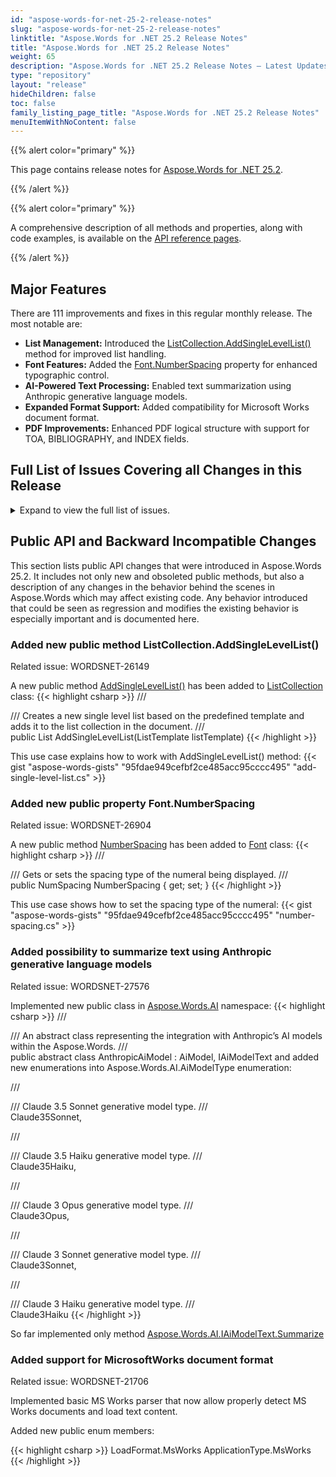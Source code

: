 ```yaml
---
id: "aspose-words-for-net-25-2-release-notes"
slug: "aspose-words-for-net-25-2-release-notes"
linktitle: "Aspose.Words for .NET 25.2 Release Notes"
title: "Aspose.Words for .NET 25.2 Release Notes"
weight: 65
description: "Aspose.Words for .NET 25.2 Release Notes – Latest Updates and Fixes in February 2025"
type: "repository"
layout: "release"
hideChildren: false
toc: false
family_listing_page_title: "Aspose.Words for .NET 25.2 Release Notes"
menuItemWithNoContent: false
---
```


{{% alert color="primary" %}}

This page contains release notes for [Aspose.Words for .NET 25.2](https://www.nuget.org/packages/Aspose.Words/25.2.0).

{{% /alert %}}


{{% alert color="primary" %}}

A comprehensive description of all methods and properties, along with code examples, is available on the [API reference pages](https://reference.aspose.com/words/net/).

{{% /alert %}}

## Major Features

There are 111 improvements and fixes in this regular monthly release. The most notable are:

- **List Management:** Introduced the [ListCollection.AddSingleLevelList()](https://reference.aspose.com/words/net/aspose.words.lists/listcollection/addsinglelevellist/) method for improved list handling.  
- **Font Features:** Added the [Font.NumberSpacing](https://reference.aspose.com/words/net/aspose.words/font/numberspacing/) property for enhanced typographic control.  
- **AI-Powered Text Processing:** Enabled text summarization using Anthropic generative language models.  
- **Expanded Format Support:** Added compatibility for Microsoft Works document format.  
- **PDF Improvements:** Enhanced PDF logical structure with support for TOA, BIBLIOGRAPHY, and INDEX fields.

## Full List of Issues Covering all Changes in this Release

<details>
<summary>Expand to view the full list of issues.</summary>

|Key|Summary|Category|
| :- | :- | :- |
|WORDSNET-24837|Support MSO properties during import styles|New Feature
|WORDSNET-27576|Add possibility to summarize text using Claude|New Feature
|WORDSNET-26904|Consider exposing FontAttr.OpenTypeNumSpacing|New Feature
|WORDSNET-26149|Allow creating a single level lists through public API|New Feature
|WORDSNET-27626|Include the NET90 DLL in our NuGet package|New Feature
|WORDSNET-3201|Consider supporting WPS (Microsoft Works) format in Aspose.Words|New Feature
|WORDSNET-6633|Support OpenType text shaping|New Feature
|WORDSNET-27684|DOCX to HTML: Support for preserving HTML comments|Enhancement
|WORDSNET-24820|Support MSO properties during import lists|Enhancement
|WORDSNET-27756|Enable SaveOptions.ProgressCallback when saving to HTML based formats|Enhancement
|WORDSNET-21706|Missing support for wps|Bug
|WORDSNET-27721|Missed glyph is rendered, while MS Word renders bullet|Bug
|WORDSNET-25413|The distance between characters in Chinese text is smaller than it should be|Bug
|WORDSNET-20606|DOC to HtmlFixed conversion issue with text rendering|Bug
|WORDSNET-20516|Year from date is lost after DOC to HtmlFixed conversion |Bug
|WORDSNET-19708|Year number is missing from rendered document|Bug
|WORDSNET-27813|Shape position is incorrect after rendering|Bug
|WORDSNET-20899|A Chinese Word is pushed to next line in rendered document|Bug
|WORDSNET-12096|Support the "Compress only punctuation" option|Bug
|WORDSNET-17763|DOCX to PDF conversion issue with text position|Bug
|WORDSNET-19764|A Blank Page & Chinese Text Lines Have different Left position in PDF|Bug
|WORDSNET-13879|DOC to HtmlFixed conversion issue with English and Chinese words|Bug
|WORDSNET-21321|Incorrect text wrapping applied at the end of line - Chinese Word to PDF|Bug
|WORDSNET-24084|Incorrect wrapping of Chinese text|Bug
|WORDSNET-16934|Text box content renders partially in PDF|Bug
|WORDSNET-26430|Incorrect line wrapping in Chinese text|Bug
|WORDSNET-23691|DOCX to PDF: text shifted to next page|Bug
|WORDSNET-25928|Chinese text is wrapped improperly and part of content is moved to the next page|Bug
|WORDSNET-26288|Chinese text wrapping differs from MS Word|Bug
|WORDSNET-24382|DOCX to PDF: Wrong character spacing/positioning upon conversion|Bug
|WORDSNET-21387|Incorrect Chinese Text Wrapping causes additional Page in PDF|Bug
|WORDSNET-21558|A Chinese punctuation character moves left from its original position in rendered document|Bug
|WORDSNET-24381|DOCX to PDF: Wrong character spacing/positioning upon conversion |Bug
|WORDSNET-26645|Incorrect text formatting with conversion to PDF|Bug
|WORDSNET-26110|Part of content is moved to the next page|Bug
|WORDSNET-24048|Japanese text is wrapped incorrectly|Bug
|WORDSNET-22745|DOCX to PDF: Text get transfered to new line|Bug
|WORDSNET-18498|Double quotation marks move to next line in PDF|Bug
|WORDSNET-27812|NullReferenceException is thrown upon rendering document|Bug
|WORDSNET-23983|DOCX to PDF: Text is missing from table cell|Bug
|WORDSNET-27174|Different paragraph location after conversion to PDF|Bug
|WORDSNET-27669|MathML is incorrectly imported|Bug
|WORDSNET-22749|PaperSize does not change after setting preferred language to German|Bug
|WORDSNET-23982|Incorrect rendering of underline text inside Math Equations|Bug
|WORDSNET-24208|Incorrect rendering of underline text if there are mathematical operators in the formula|Bug
|WORDSNET-24209|Text underlining is rendered with breaks|Bug
|WORDSNET-27707|Output cannot be saved as Html, HtmlFixed, Svg or XamlFixed in LowCode|Bug
|WORDSNET-27809|Incorrect image background|Bug
|WORDSNET-27638|Add support of ChartDataLabelLocationMode.Absolute|Bug
|WORDSNET-26179|Subscript position is incorrect upon rendering OfficeMath|Bug
|WORDSNET-27755|Deleted revision lines are not displayed after conversion to PDF|Bug
|WORDSNET-27450|Implement import of MSO HTML lists with picture bullets|Bug
|WORDSNET-25376|Page size is changed after open/save document|Bug
|WORDSNET-27162|Bibliography and Table of Authorities are not properly tagged when saving to PDF|Bug
|WORDSNET-25455|Text is wrapped improperly upon rendering|Bug
|WORDSNET-16274|Bangla characters are not rendered correctly in output PDF|Bug
|WORDSNET-18190|DrawingML to Png conversion issue with bi-directional text|Bug
|WORDSNET-17743|Marathi language text renders incorrectly in PDF|Bug
|WORDSNET-17740|Bengali text renders incorrectly in PDF|Bug
|WORDSNET-27708|NullReferenceException is thrown upon rendering document to image|Bug
|WORDSNET-27695|Hidden rows are visible after rendering|Bug
|WORDSNET-27734|Paragraphs are not numbered after appending documents with ImportFormatMode.KeepSourceFormatting mode|Bug
|WORDSNET-27702|IndexOutOfRangeException is thrown upon rendering document|Bug
|WORDSNET-27692|Incorrect row alignment on rtf to docx conversion|Bug
|WORDSNET-27656|Auto color is improperly detected in the shape with gradient|Bug
|WORDSNET-25702|Text in table cell is wrapped incorrectly and is partially hidden|Bug
|WORDSNET-27312|System.DllNotFoundException: Unable to load library HarfBuzz.dll|Bug
|WORDSNET-27515|Borders lost after conversion to HTML|Bug
|WORDSNET-27678|Font size is changed after importing nodes with ImportFormatMode.KeepSourceFormatting|Bug
|WORDSNET-27752|Whitespace is lost while loading HTML|Bug
|WORDSNET-27710|REF field formatting is incorrect after updating fields|Bug
|WORDSNET-27673|Field formatting is incorrect after updating fields|Bug
|WORDSNET-27714|Document comparison shows incorrect revision|Bug
|WORDSNET-27774|ExtractPages(0,1) returns two pages in the result document|Bug
|WORDSNET-27649|Converting RTF to PDF adds extra blank page|Bug
|WORDSNET-27733|NullReferenceException is thrown upon rendering document|Bug
|WORDSNET-27732|NullReferenceException is thrown upon converting to PDF|Bug
|WORDSNET-27731|NullReferenceException is thrown upon rendering|Bug
|WORDSNET-27730|Exception is thrown upon rendering document|Bug
|WORDSNET-27729|Upon rendering document Exception is thrown|Bug
|WORDSNET-27728|NullReferenceException is thrown upon rendering document to image|Bug
|WORDSNET-27727|NullReferenceException is thrown upon rendering document to PDF|Bug
|WORDSNET-27726|NullReferenceException upon rendering document|Bug
|WORDSNET-27725|NullReferenceException is thrown upon rendering document|Bug
|WORDSNET-27790|Korean text is rendered improperly|Bug
|WORDSNET-27490|Content shifted to previous page while converting DOCX->HTML->PDF|Bug
|WORDSNET-27711|Exception on .NET Standard|Bug
|WORDSNET-26727|Table header is shifted left after rendering |Bug
|WORDSNET-27474|Images size is incorrect if set resolution in HtmlSaveOptions|Bug
|WORDSNET-27754|Paragraph borders are lost after open/save using Aspose.Words|Bug
|WORDSNET-27545|List numbering is incorrect after importing HTML|Bug
|WORDSNET-27615|Mail Merge incorrect result|Bug
|WORDSNET-18876|Overlap text when convert word to PDF - Thai Language|Bug
|WORDSNET-26178|Italic text is rendered as regular in OfficeMath|Bug
|WORDSNET-17817|Three level thai language rendering issue when converting HTML to PDF format|Bug
|WORDSNET-17747|Lao language text renders incorrectly in PDF|Bug
|WORDSNET-27429|The formula looks incorrect after exporting to SVG and HtmlFixed|Bug
|WORDSNET-16835|Myanmar, Nepali, and Sinhala fonts are not rendered properly in output PDF|Bug
|WORDSNET-16498|Thai Font Rendering Problem in Windows|Bug
|WORDSNET-27788|A question mark is rendered instead of a non-printable symbol|Bug
|WORDSNET-27658|Spacing between heading and content is incorrect after upending document with ImportFormatMode.KeepSourceFormatting mode|Bug
|WORDSNET-25556|ZIP file is detected as TEXT by FileFormatUtil.DetectFileFormat|Bug
|WORDSNET-25555|SVGZ file is detected as TEXT by FileFormatUtil.DetectFileFormat|Bug
|WORDSNET-25554|WMZ file is detected as TEXT by FileFormatUtil.DetectFileFormat|Bug
|WORDSNET-25553|EMZ file is detected as TEXT by FileFormatUtil.DetectFileFormat|Bug
|WORDSNET-25557|Binary files are detected as TEXT by FileFormatUtil.DetectFileFormat|Bug
|WORDSNET-26649|lzma compressed binary archive is detected as TXT by Aspose.Words|Bug
|WORDSNET-23251|Order of lists in numbering.xml is different after comparing the same document several times.|Bug
|WORDSNET-19705|Numbering inconsistency during appending documents|Bug
|WORDSNET-15283|Left indent of list items is changed when Html is appended to DOC|Bug
|WORDSNET-27712|FileCorruptedException is thrown upon loading DOCX document|Bug
</details>

## Public API and Backward Incompatible Changes

This section lists public API changes that were introduced in Aspose.Words 25.2. It includes not only new and obsoleted public methods, but also a description of any changes in the behavior behind the scenes in Aspose.Words which may affect existing code. Any behavior introduced that could be seen as regression and modifies the existing behavior is especially important and is documented here.

### Added new public method ListCollection.AddSingleLevelList()

Related issue: WORDSNET-26149

A new public method [AddSingleLevelList()](https://reference.aspose.com/words/net/aspose.words.lists/listcollection/addsinglelevellist/) has been added to [ListCollection](https://reference.aspose.com/words/net/aspose.words.lists/listcollection/) class:
{{< highlight csharp >}}
/// <summary>
/// Creates a new single level list based on the predefined template and adds it to the list collection in the document.
/// </summary>
public List AddSingleLevelList(ListTemplate listTemplate)
{{< /highlight >}}

This use case explains how to work with AddSingleLevelList() method:
{{< gist "aspose-words-gists" "95fdae949cefbf2ce485acc95cccc495" "add-single-level-list.cs" >}}

### Added new public property Font.NumberSpacing

Related issue: WORDSNET-26904

A new public method [NumberSpacing](https://reference.aspose.com/words/net/aspose.words/font/numberspacing/) has been added to [Font](https://reference.aspose.com/words/net/aspose.words/font/) class:
{{< highlight csharp >}}
/// <summary>
/// Gets or sets the spacing type of the numeral being displayed.
/// </summary>
public NumSpacing NumberSpacing { get; set; }
{{< /highlight >}}

This use case shows how to set the spacing type of the numeral:
{{< gist "aspose-words-gists" "95fdae949cefbf2ce485acc95cccc495" "number-spacing.cs" >}}

### Added possibility to summarize text using Anthropic generative language models

Related issue: WORDSNET-27576

Implemented new public class in [Aspose.Words.AI](https://reference.aspose.com/words/net/aspose.words.ai/) namespace:
{{< highlight csharp >}}
/// <summary>
/// An abstract class representing the integration with Anthropic’s AI models within the Aspose.Words.
/// </summary>
public abstract class AnthropicAiModel : AiModel, IAiModelText
and added new enumerations into Aspose.Words.AI.AiModelType enumeration:

/// <summary>
/// Claude 3.5 Sonnet generative model type.
/// </summary>
Claude35Sonnet,

/// <summary>
/// Claude 3.5 Haiku generative model type.
/// </summary>
Claude35Haiku,

/// <summary>
/// Claude 3 Opus generative model type.
/// </summary>
Claude3Opus,

/// <summary>
/// Claude 3 Sonnet generative model type.
/// </summary>
Claude3Sonnet,

/// <summary>
/// Claude 3 Haiku generative model type.
/// </summary>
Claude3Haiku
{{< /highlight >}}

So far implemented only method [Aspose.Words.AI.IAiModelText.Summarize](https://reference.aspose.com/words/net/aspose.words.ai/iaimodeltext/summarize/)

### Added support for MicrosoftWorks document format

Related issue: WORDSNET-21706

Implemented basic MS Works parser that now allow properly detect MS Works documents and load text content.

Added new public enum members:

{{< highlight csharp >}}
LoadFormat.MsWorks
ApplicationType.MsWorks
{{< /highlight >}}